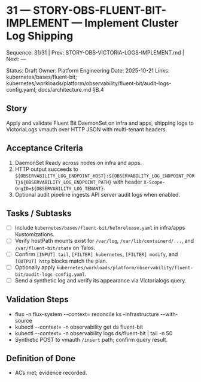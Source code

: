 # 31 — STORY-OBS-FLUENT-BIT-IMPLEMENT — Implement Cluster Log Shipping

Sequence: 31/31 | Prev: STORY-OBS-VICTORIA-LOGS-IMPLEMENT.md | Next: —

Status: Draft
Owner: Platform Engineering
Date: 2025-10-21
Links: kubernetes/bases/fluent-bit; kubernetes/workloads/platform/observability/fluent-bit/audit-logs-config.yaml; docs/architecture.md §B.4

## Story
Apply and validate Fluent Bit DaemonSet on infra and apps, shipping logs to VictoriaLogs vmauth over HTTP JSON with multi-tenant headers.

## Acceptance Criteria
1) DaemonSet Ready across nodes on infra and apps.
2) HTTP output succeeds to `${OBSERVABILITY_LOG_ENDPOINT_HOST}:${OBSERVABILITY_LOG_ENDPOINT_PORT}${OBSERVABILITY_LOG_ENDPOINT_PATH}` with header `X-Scope-OrgID=${OBSERVABILITY_LOG_TENANT}`.
3) Optional audit pipeline ingests API server audit logs when enabled.

## Tasks / Subtasks
- [ ] Include `kubernetes/bases/fluent-bit/helmrelease.yaml` in infra/apps Kustomizations.
- [ ] Verify hostPath mounts exist for `/var/log`, `/var/lib/containerd/...`, and `/var/fluent-bit/state` on Talos.
- [ ] Confirm `[INPUT] tail`, `[FILTER] kubernetes`, `[FILTER] modify`, and `[OUTPUT] http` blocks match the plan.
- [ ] Optionally apply `kubernetes/workloads/platform/observability/fluent-bit/audit-logs-config.yaml`.
- [ ] Send a synthetic log and verify its appearance via Victorialogs query.

## Validation Steps
- flux -n flux-system --context=<ctx> reconcile ks <ctx>-infrastructure --with-source
- kubectl --context=<ctx> -n observability get ds fluent-bit
- kubectl --context=<ctx> -n observability logs ds/fluent-bit | tail -n 50
- Synthetic POST to vmauth `/insert` path; confirm query result.

## Definition of Done
- ACs met; evidence recorded.
